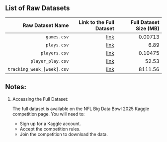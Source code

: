 ## List of Raw Datasets


| Raw Dataset Name | Link to the Full Dataset   | Full Dataset Size (MB) |
| ---:| ---: | ---: |
| `games.csv` | [link](https://www.kaggle.com/competitions/nfl-big-data-bowl-2025/data?select=games.csv) | 0.00713 | 
| `plays.csv` | [link](https://www.kaggle.com/competitions/nfl-big-data-bowl-2025/data?select=plays.csv) | 6.89 | 
| `players.csv` | [link](https://www.kaggle.com/competitions/nfl-big-data-bowl-2025/data?select=players.csv) | 0.10475 |
| `player_play.csv` | [link](https://www.kaggle.com/competitions/nfl-big-data-bowl-2025/data?select=games.csv) | 52.53 | 
| `tracking_week_[week].csv` | [link](https://www.kaggle.com/competitions/nfl-big-data-bowl-2025/data?select=tracking_week_1.csv) | 8111.56 |


## Notes:
1. Accessing the Full Dataset: 
    
    The full dataset is available on the NFL Big Data Bowl 2025 Kaggle competition page. You will need to:

    - Sign up for a Kaggle account.
    - Accept the competition rules.
    - Join the competition to download the data.
